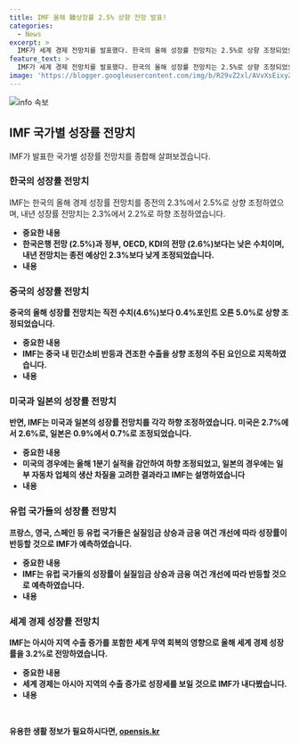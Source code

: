 ```yaml
---
title: IMF 올해 韓상장률 2.5% 상향 전망 발표!
categories:
  - News
excerpt: >
  IMF가 세계 경제 전망치를 발표했다. 한국의 올해 성장률 전망치는 2.5%로 상향 조정되었으며, 중국은 5.0%로, 미국과 일본은 각각 2.6%와 0.7%로 하향 조정되었다. 물가 안정 시 금리를 인하하라는 IMF의 권고와 유럽 국가들의 실질임금 상승과 금융 여건 개선에 따른 반등 전망이 주목받고 있다. IMF는 아시아 지역 수출 증가를 포함한 세계 무역 회복으로 세계 경제가 양호한 성장세를 보일 것으로 전망했다.
feature_text: >
  IMF가 세계 경제 전망치를 발표했다. 한국의 올해 성장률 전망치는 2.5%로 상향 조정되었으며, 중국은 5.0%로, 미국과 일본은 각각 2.6%와 0.7%로 하향 조정되었다. 물가 안정 시 금리를 인하하라는 IMF의 권고와 유럽 국가들의 실질임금 상승과 금융 여건 개선에 따른 반등 전망이 주목받고 있다. IMF는 아시아 지역 수출 증가를 포함한 세계 무역 회복으로 세계 경제가 양호한 성장세를 보일 것으로 전망했다.
image: 'https://blogger.googleusercontent.com/img/b/R29vZ2xl/AVvXsEixyZcFfHzMRdzZMjFBmAUKJYCLCGyLL1o632UiGVXcaFdKo_bkvkuCioo0uUKlGfBVcT3P84aROyZIXSBEx3Aw5nCQ3pTgDom1WDC4m8eifvWiAmWEEVb4x6G_l8C0QH225ldMjyaFvpxGEBGNO37VmDTDMHGhJPq73UglMfDca1-0aw/s1600/blogspot.png'
---
```


<p><img src="https://blogger.googleusercontent.com/img/b/R29vZ2xl/AVvXsEixyZcFfHzMRdzZMjFBmAUKJYCLCGyLL1o632UiGVXcaFdKo_bkvkuCioo0uUKlGfBVcT3P84aROyZIXSBEx3Aw5nCQ3pTgDom1WDC4m8eifvWiAmWEEVb4x6G_l8C0QH225ldMjyaFvpxGEBGNO37VmDTDMHGhJPq73UglMfDca1-0aw/s1600/blogspot.png" alt="info 속보" /></p>

<h2 data-ke-size="size26">IMF 국가별 성장률 전망치</h2>

<p data-ke-size="size16">IMF가 발표한 국가별 성장률 전망치를 종합해 살펴보겠습니다.</p>

<h3>한국의 성장률 전망치</h3>

<p data-ke-size="size16">IMF는 한국의 올해 경제 성장률 전망치를 종전의 2.3%에서 2.5%로 상향 조정하였으며, 내년 성장률 전망치는 2.3%에서 2.2%로 하향 조정하였습니다.</p>

<ul>
  <li><b>중요한 내용</li>
  <li><b>한국은행 전망</b> (2.5%)과 <b>정부, OECD, KDI의 전망</b> (2.6%)보다는 낮은 수치이며, 내년 전망치는 종전 예상인 2.3%보다 낮게 조정되었습니다.</li>
  <li><td style="text-align: center; height: 17px;"><b>내용</b></td></li>
</ul>

<h3>중국의 성장률 전망치</h3>

<p data-ke-size="size16">중국의 올해 성장률 전망치는 직전 수치(4.6%)보다 0.4%포인트 오른 5.0%로 상향 조정되었습니다.</p>

<ul>
  <li><b>중요한 내용</b>
  <li>IMF는 중국 내 <b>민간소비 반등</b>과 <b>견조한 수출</b>을 상향 조정의 주된 요인으로 지목하였습니다.</li>
  <li><td style="text-align: center; height: 17px;"><b>내용</b></td></li>
</ul>

<h3>미국과 일본의 성장률 전망치</h3>

<p data-ke-size="size16">반면, IMF는 미국과 일본의 성장률 전망치를 각각 하향 조정하였습니다. 미국은 2.7%에서 2.6%로, 일본은 0.9%에서 0.7%로 조정되었습니다.</p>

<ul>
  <li><b>중요한 내용</b>
  <li>미국의 경우에는 올해 1분기 실적을 감안하여 하향 조정되었고, 일본의 경우에는 일부 자동차 업체의 생산 차질을 고려한 결과라고 IMF는 설명하였습니다</li>
  <li><td style="text-align: center; height: 17px;"><b>내용</b></td></li>
</ul>

<h3>유럽 국가들의 성장률 전망치</h3>

<p data-ke-size="size16">프랑스, 영국, 스페인 등 유럽 국가들은 실질임금 상승과 금융 여건 개선에 따라 성장률이 반등할 것으로 IMF가 예측하였습니다.</p>

<ul>
  <li><b>중요한 내용</b>
  <li>IMF는 유럽 국가들의 성장률이 실질임금 상승과 금융 여건 개선에 따라 반등할 것으로 예측하였습니다.</li>
  <li><td style="text-align: center; height: 17px;"><b>내용</b></td></li>
</ul>

<h3>세계 경제 성장률 전망치</h3>

<p data-ke-size="size16">IMF는 아시아 지역 수출 증가를 포함한 세계 무역 회복의 영향으로 올해 세계 경제 성장률을 3.2%로 전망하였습니다.</p>

<ul>
  <li><b>중요한 내용</b>
  <li>세계 경제는 아시아 지역의 수출 증가로 성장세를 보일 것으로 IMF가 내다봤습니다.</li>
  <li><td style="text-align: center; height: 17px;"><b>내용</b></td></li>
</ul>

<p data-ke-size="size16">&nbsp;</p>
유용한 생활 정보가 필요하시다면, <a href="https://opensis.kr" rel="dofollow">opensis.kr</a>


